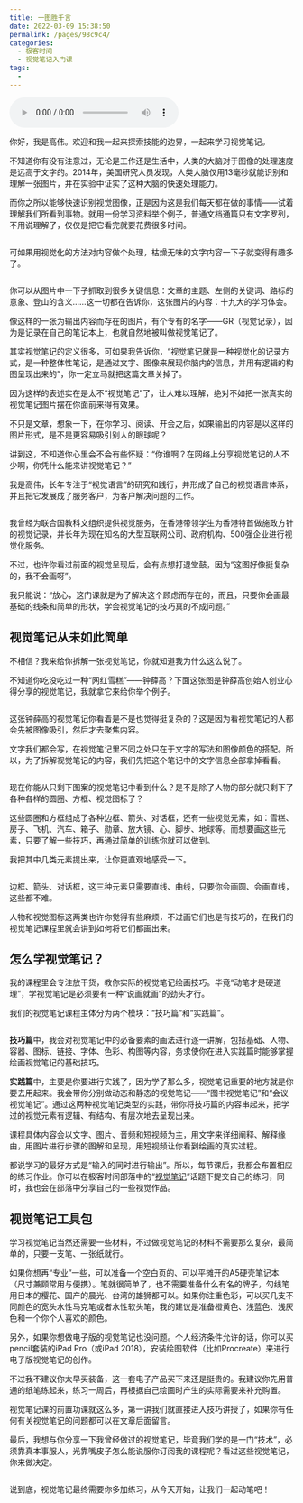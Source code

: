 ```yaml
---
title: 一图胜千言
date: 2022-03-09 15:38:50
permalink: /pages/98c9c4/
categories:
  - 极客时间
  - 视觉笔记入门课
tags:
  - 
---
```

<audio title="开篇词.一图胜千言" src="https://static001.geekbang.org/resource/audio/d0/20/d0feeb76b9c8965d85f506ed67f98220.mp3" controls="controls"></audio> 
<p>你好，我是高伟。欢迎和我一起来探索技能的边界，一起来学习视觉笔记。</p><p>不知道你有没有注意过，无论是工作还是生活中，人类的大脑对于图像的处理速度是远高于文字的。2014年，美国研究人员发现，人类大脑仅用13毫秒就能识别和理解一张图片，并在实验中证实了这种大脑的快速处理能力。</p><p>而你之所以能够快速识别视觉图像，正是因为这是我们每天都在做的事情——试着理解我们所看到事物。就用一份学习资料举个例子，普通文档通篇只有文字罗列，不用说理解了，仅仅是把它看完就要花费很多时间。</p><p><img src="https://static001.geekbang.org/resource/image/35/62/35014c89a79ea9c3642c1b8556371962.png" alt="" title="纯文字分享"></p><p>可如果用视觉化的方法对内容做个处理，枯燥无味的文字内容一下子就变得有趣多了。</p><p><img src="https://static001.geekbang.org/resource/image/36/09/361b73af6ed7881bc360384b74af9b09.png" alt="" title="图文版学习分享"></p><p>你可以从图片中一下子抓取到很多关键信息：文章的主题、左侧的关键词、路标的意象、登山的含义……这一切都在告诉你，这张图片的内容：十九大的学习体会。</p><p>像这样的一张为输出内容而存在的图片，有个专有的名字——GR（视觉记录），因为是记录在自己的笔记本上，也就自然地被叫做视觉笔记了。</p><p>其实视觉笔记的定义很多，可如果我告诉你，“视觉笔记就是一种视觉化的记录方式，是一种整体性笔记，是通过文字、图像来展现你脑内的信息，并用有逻辑的构图呈现出来的”，你一定立马就把这篇文章关掉了。</p><p>因为这样的表述实在是太不“视觉笔记”了，让人难以理解，绝对不如把一张真实的视觉笔记图片摆在你面前来得有效果。</p><!-- [[[read_end]]] --><p>不只是文章，想象一下，在你学习、阅读、开会之后，如果输出的内容是以这样的图片形式，是不是更容易吸引别人的眼球呢？</p><p>讲到这，不知道你心里会不会有些怀疑：“你谁啊？在网络上分享视觉笔记的人不少啊，你凭什么能来讲视觉笔记？”</p><p>我是高伟，长年专注于“视觉语言”的研究和践行，并形成了自己的视觉语言体系，并且把它发展成了服务客户，为客户解决问题的工作。</p><p><img src="https://static001.geekbang.org/resource/image/4f/22/4fa12bd02b3cb39e6f92c88de639e222.jpg" alt="" title="联合国教科文组织政策"><br>
<img src="https://static001.geekbang.org/resource/image/ae/7b/ae65dec21e6ce1cfcff7fd5b7c25fb7b.jpg" alt="" title="香港特首施政蓝图"></p><p>我曾经为联合国教科文组织提供视觉服务，在香港带领学生为香港特首做施政方针的视觉记录，并长年为现在知名的大型互联网公司、政府机构、500强企业进行视觉化服务。</p><p>不过，也许你看过前面的视觉呈现后，会有点想打退堂鼓，因为“这图好像挺复杂的，我不会画呀”。</p><p>我只能说：“放心，这门课就是为了解决这个顾虑而存在的，而且，只要你会画最基础的线条和简单的形状，学会视觉笔记的技巧真的不成问题。”</p><h2>视觉笔记从未如此简单</h2><p>不相信？我来给你拆解一张视觉笔记，你就知道我为什么这么说了。</p><p>不知道你吃没吃过一种“网红雪糕”——钟薛高？下面这张图是钟薛高创始人创业心得分享的视觉笔记，我就拿它来给你举个例子。</p><p><img src="https://static001.geekbang.org/resource/image/2c/4e/2cd62c3db5d6caa08badae5266744b4e.png" alt="" title="钟薛高创业心得笔记"></p><p>这张钟薛高的视觉笔记你看着是不是也觉得挺复杂的？这是因为看视觉笔记的人都会先被图像吸引，然后才去聚焦内容。</p><p>文字我们都会写，在视觉笔记里不同之处只在于文字的写法和图像颜色的搭配。所以，为了拆解视觉笔记的内容，我们先把这个笔记中的文字信息全部拿掉看看。</p><p><img src="https://static001.geekbang.org/resource/image/45/51/4560867180f5d3bab95af486dd0ff751.png" alt="" title="笔记元素的轮廓"></p><p>现在你能从只剩下图案的视觉笔记中看到什么？是不是除了人物的部分就只剩下了各种各样的圆圈、方框、视觉图标了？</p><p>这些圆圈和方框组成了各种边框、箭头、对话框，还有一些视觉元素，如：雪糕、房子、飞机、汽车、箱子、勋章、放大镜、心、脚步、地球等。而想要画这些元素，只要了解一些技巧，再通过简单的训练你就可以做到。</p><p>我把其中几类元素提出来，让你更直观地感受一下。</p><p><img src="https://static001.geekbang.org/resource/image/96/da/96aa99d1e85278ca3725580c3c6473da.png" alt=""><img src="https://static001.geekbang.org/resource/image/86/b6/86a57a532bcfe8265ba70d3e3bc7d2b6.png" alt=""><img src="https://static001.geekbang.org/resource/image/75/80/75985b5abb5050ffbbf9683fd7217480.png" alt=""><img src="https://static001.geekbang.org/resource/image/db/66/db0ca84fd3928636147c3bbfce71ad66.png" alt=""><img src="https://static001.geekbang.org/resource/image/5f/51/5ffe92bdfbee9176aba697ba08141651.png" alt="" title="视觉笔记具体元素举例"></p><p>边框、箭头、对话框，这三种元素只需要直线、曲线，只要你会画圆、会画直线，这些都不难。</p><p>人物和视觉图标这两类也许你觉得有些麻烦，不过画它们也是有技巧的，在我们的视觉笔记课程里就会讲到如何将它们都画出来。</p><h2>怎么学视觉笔记？</h2><p>我的课程里会专注放干货，教你实际的视觉笔记绘画技巧。毕竟“动笔才是硬道理”，学视觉笔记是必须要有一种“说画就画”的劲头才行。</p><p>我们的视觉笔记课程主体分为两个模块：“技巧篇”和“实践篇”。</p><p><img src="https://static001.geekbang.org/resource/image/f5/99/f5e049546f53bc8aff489b4cb7563499.jpg" alt=""></p><p><strong>技巧篇</strong>中，我会对视觉笔记中的必备要素的画法进行逐一讲解，包括基础、人物、容器、图标、链接、字体、色彩、构图等内容，务求使你在进入实践篇时能够掌握绘画视觉笔记的基础技巧。</p><p><strong>实践篇</strong>中，主要是你要进行实践了，因为学了那么多，视觉笔记重要的地方就是你要去用起来。我会带你分别做动态和静态的视觉笔记——“图书视觉笔记”和“会议视觉笔记”。通过这两种视觉笔记类型的实践，带你将技巧篇的内容串起来，把学过的视觉元素有逻辑、有结构、有层次地去呈现出来。</p><p>课程具体内容会以文字、图片、音频和短视频为主，用文字来详细阐释、解释缘由，用图片进行步骤的图解和呈现，用短视频让你看到绘画的真实过程。</p><p>都说<span class="orange">学习的最好方式是“输入的同时进行输出”。</span>所以，每节课后，我都会布置相应的练习作业。你可以在极客时间部落中的“<a href="https://horde.geekbang.org/channel/list/35">视觉笔记</a>”话题下提交自己的练习，同时，我也会在部落中分享自己的一些视觉作品。</p><h2>视觉笔记工具包</h2><p>学习视觉笔记当然还需要一些材料，不过做视觉笔记的材料不需要那么复杂，最简单的，<span class="orange">只要一支笔、一张纸就行。</span></p><p>如果你想再“专业”一些，可以准备一个空白页的、可以平摊开的A5硬壳笔记本（尺寸兼顾常用与便携）。笔就很简单了，也不需要准备什么有名的牌子，勾线笔用日本的樱花、国产的晨光、台湾的雄狮都可以。如果你注重色彩，可以买几支不同颜色的宽头水性马克笔或者水性软头笔，我的建议是准备橙黄色、浅蓝色、浅灰色和一个你个人喜欢的颜色。</p><p>另外，如果你想做电子版的视觉笔记也没问题。个人经济条件允许的话，你可以买pencil套装的iPad Pro（或iPad 2018），安装绘图软件（比如Procreate）来进行电子版视觉笔记的创作。</p><p>不过我不建议你太早买装备，这一套电子产品买下来还是挺贵的。我建议你先用普通的纸笔练起来，练习一周后，再根据自己绘画时产生的实际需要来补充购置。</p><p>视觉笔记课的前置功课就这么多，第一讲我们就直接进入技巧讲授了，如果你有任何有关视觉笔记的问题都可以在文章后面留言。</p><p>最后，我想与你分享一下我曾经做过的视觉笔记，毕竟我们学的是一门“技术”，必须靠真本事服人，光靠嘴皮子怎么能说服你订阅我的课程呢？看过这些视觉笔记，你来做决定。</p><p><img src="https://static001.geekbang.org/resource/image/d8/fc/d845711c3a848762b4ed9d76aaa5a5fc.png" alt=""><img src="https://static001.geekbang.org/resource/image/26/ef/263247a9b80b3e2540a8b30045d081ef.png" alt=""><img src="https://static001.geekbang.org/resource/image/c9/66/c965e76e69c91e94fc1f57a7a82cb366.jpg" alt=""><img src="https://static001.geekbang.org/resource/image/17/69/17777590c6e3629887f3f50fd785b269.jpg" alt=""><img src="https://static001.geekbang.org/resource/image/18/1b/182eca410ebd4fe5115f102cb9ea1a1b.png" alt=""></p><p>说到底，视觉笔记最终需要你多加练习，从今天开始，让我们一起动笔吧！</p>